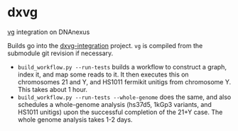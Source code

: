 # dxvg
[vg](https://github.com/ekg/vg) integration on DNAnexus

Builds go into the [dxvg-integration](https://platform.dnanexus.com/projects/BgYjfJQ0QpJ5qyBvfbzXY890/data/) project. `vg` is compiled from the submodule git revision if necessary.

* `build_workflow.py --run-tests` builds a workflow to construct a graph, index it, and map some reads to it. It then executes this on chromosomes 21 and Y, and HS1011 fermikit unitigs from chromosome Y. This takes about 1 hour.
* `build_workflow.py --run-tests --whole-genome` does the same, and also schedules a whole-genome analysis (hs37d5, 1kGp3 variants, and HS1011 unitigs) upon the successful completion of the 21+Y case. The whole genome analysis takes 1-2 days.
